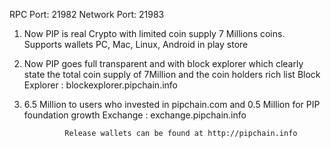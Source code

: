 RPC Port: 21982
Network Port: 21983

1) Now PIP is real Crypto with limited coin supply 7 Millions coins. Supports wallets PC, Mac, Linux, Android in play store
2) Now PIP goes full transparent and with block explorer which clearly state the total coin supply of 7Million and the coin holders rich list
				Block Explorer : blockexplorer.pipchain.info
3) 6.5 Million to users who invested in pipchain.com and 0.5 Million for PIP foundation growth
				Exchange : exchange.pipchain.info

				Release wallets can be found at http://pipchain.info
